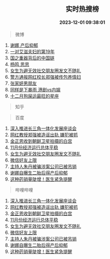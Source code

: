 <div align="center"><h2>实时热搜榜</h2><h4>2023-12-01 09:38:01</h4></div>

> 微博  

1. [谢娜 产后抑郁](https://s.weibo.com/weibo?q=%E8%B0%A2%E5%A8%9C%20%E4%BA%A7%E5%90%8E%E6%8A%91%E9%83%81&t=31&band_rank=1&Refer=top)<br />
2. [一对艾滋夫妇的第19年](https://s.weibo.com/weibo?q=%23%E4%B8%80%E5%AF%B9%E8%89%BE%E6%BB%8B%E5%A4%AB%E5%A6%87%E7%9A%84%E7%AC%AC19%E5%B9%B4%23&t=31&band_rank=2&Refer=top)<br />
3. [国之重器背后的中国链](https://s.weibo.com/weibo?q=%23%E5%9B%BD%E4%B9%8B%E9%87%8D%E5%99%A8%E8%83%8C%E5%90%8E%E7%9A%84%E4%B8%AD%E5%9B%BD%E9%93%BE%23&t=31&band_rank=3&Refer=top)<br />
4. [杨鸣 思思](https://s.weibo.com/weibo?q=%E6%9D%A8%E9%B8%A3%20%E6%80%9D%E6%80%9D&t=31&band_rank=4&Refer=top)<br />
5. [女生为避无效社交朋友圈发文不随礼](https://s.weibo.com/weibo?q=%23%E5%A5%B3%E7%94%9F%E4%B8%BA%E9%81%BF%E6%97%A0%E6%95%88%E7%A4%BE%E4%BA%A4%E6%9C%8B%E5%8F%8B%E5%9C%88%E5%8F%91%E6%96%87%E4%B8%8D%E9%9A%8F%E7%A4%BC%23&t=31&band_rank=5&Refer=top)<br />
6. [警方通报网红校长郑强被传包养情妇](https://s.weibo.com/weibo?q=%23%E8%AD%A6%E6%96%B9%E9%80%9A%E6%8A%A5%E7%BD%91%E7%BA%A2%E6%A0%A1%E9%95%BF%E9%83%91%E5%BC%BA%E8%A2%AB%E4%BC%A0%E5%8C%85%E5%85%BB%E6%83%85%E5%A6%87%23&t=31&band_rank=6&Refer=top)<br />
7. [张家妍男朋友](https://s.weibo.com/weibo?q=%E5%BC%A0%E5%AE%B6%E5%A6%8D%E7%94%B7%E6%9C%8B%E5%8F%8B&t=31&band_rank=7&Refer=top)<br />
8. [同样是下暴雨 港剧vs内娱](https://s.weibo.com/weibo?q=%E5%90%8C%E6%A0%B7%E6%98%AF%E4%B8%8B%E6%9A%B4%E9%9B%A8%20%E6%B8%AF%E5%89%A7vs%E5%86%85%E5%A8%B1&t=31&band_rank=8&Refer=top)<br />
9. [十二月狗屎运最旺的星座](https://s.weibo.com/weibo?q=%E5%8D%81%E4%BA%8C%E6%9C%88%E7%8B%97%E5%B1%8E%E8%BF%90%E6%9C%80%E6%97%BA%E7%9A%84%E6%98%9F%E5%BA%A7&t=31&band_rank=9&Refer=top)<br />

> 知乎  


> 百度  

1. [深入推进长三角一体化发展座谈会](https://www.baidu.com/s?wd=%E6%B7%B1%E5%85%A5%E6%8E%A8%E8%BF%9B%E9%95%BF%E4%B8%89%E8%A7%92%E4%B8%80%E4%BD%93%E5%8C%96%E5%8F%91%E5%B1%95%E5%BA%A7%E8%B0%88%E4%BC%9A&sa=fyb_news&rsv_dl=fyb_news)<br />
2. [网红教授郑强被造谣出轨 嫌犯被抓](https://www.baidu.com/s?wd=%E7%BD%91%E7%BA%A2%E6%95%99%E6%8E%88%E9%83%91%E5%BC%BA%E8%A2%AB%E9%80%A0%E8%B0%A3%E5%87%BA%E8%BD%A8+%E5%AB%8C%E7%8A%AF%E8%A2%AB%E6%8A%93&sa=fyb_news&rsv_dl=fyb_news)<br />
3. [金正恩收到朝鲜卫星拍摄的白宫](https://www.baidu.com/s?wd=%E9%87%91%E6%AD%A3%E6%81%A9%E6%94%B6%E5%88%B0%E6%9C%9D%E9%B2%9C%E5%8D%AB%E6%98%9F%E6%8B%8D%E6%91%84%E7%9A%84%E7%99%BD%E5%AE%AB&sa=fyb_news&rsv_dl=fyb_news)<br />
4. [11月份经济运行总体平稳](https://www.baidu.com/s?wd=11%E6%9C%88%E4%BB%BD%E7%BB%8F%E6%B5%8E%E8%BF%90%E8%A1%8C%E6%80%BB%E4%BD%93%E5%B9%B3%E7%A8%B3&sa=fyb_news&rsv_dl=fyb_news)<br />
5. [女生为避无效社交朋友圈发文不随礼](https://www.baidu.com/s?wd=%E5%A5%B3%E7%94%9F%E4%B8%BA%E9%81%BF%E6%97%A0%E6%95%88%E7%A4%BE%E4%BA%A4%E6%9C%8B%E5%8F%8B%E5%9C%88%E5%8F%91%E6%96%87%E4%B8%8D%E9%9A%8F%E7%A4%BC&sa=fyb_news&rsv_dl=fyb_news)<br />
6. [微信好友上限](https://www.baidu.com/s?wd=%E5%BE%AE%E4%BF%A1%E5%A5%BD%E5%8F%8B%E4%B8%8A%E9%99%90&sa=fyb_news&rsv_dl=fyb_news)<br />
7. [主持人朱丹被骗涉案公司已被吊销](https://www.baidu.com/s?wd=%E4%B8%BB%E6%8C%81%E4%BA%BA%E6%9C%B1%E4%B8%B9%E8%A2%AB%E9%AA%97%E6%B6%89%E6%A1%88%E5%85%AC%E5%8F%B8%E5%B7%B2%E8%A2%AB%E5%90%8A%E9%94%80&sa=fyb_news&rsv_dl=fyb_news)<br />
8. [谢娜自曝生二胎后得产后抑郁](https://www.baidu.com/s?wd=%E8%B0%A2%E5%A8%9C%E8%87%AA%E6%9B%9D%E7%94%9F%E4%BA%8C%E8%83%8E%E5%90%8E%E5%BE%97%E4%BA%A7%E5%90%8E%E6%8A%91%E9%83%81&sa=fyb_news&rsv_dl=fyb_news)<br />
9. [这种药销量陡增！医生紧急提醒](https://www.baidu.com/s?wd=%E8%BF%99%E7%A7%8D%E8%8D%AF%E9%94%80%E9%87%8F%E9%99%A1%E5%A2%9E%EF%BC%81%E5%8C%BB%E7%94%9F%E7%B4%A7%E6%80%A5%E6%8F%90%E9%86%92&sa=fyb_news&rsv_dl=fyb_news)<br />

> 哔哩哔哩  

1. [深入推进长三角一体化发展座谈会](https://www.baidu.com/s?wd=%E6%B7%B1%E5%85%A5%E6%8E%A8%E8%BF%9B%E9%95%BF%E4%B8%89%E8%A7%92%E4%B8%80%E4%BD%93%E5%8C%96%E5%8F%91%E5%B1%95%E5%BA%A7%E8%B0%88%E4%BC%9A&sa=fyb_news&rsv_dl=fyb_news)<br />
2. [网红教授郑强被造谣出轨 嫌犯被抓](https://www.baidu.com/s?wd=%E7%BD%91%E7%BA%A2%E6%95%99%E6%8E%88%E9%83%91%E5%BC%BA%E8%A2%AB%E9%80%A0%E8%B0%A3%E5%87%BA%E8%BD%A8+%E5%AB%8C%E7%8A%AF%E8%A2%AB%E6%8A%93&sa=fyb_news&rsv_dl=fyb_news)<br />
3. [金正恩收到朝鲜卫星拍摄的白宫](https://www.baidu.com/s?wd=%E9%87%91%E6%AD%A3%E6%81%A9%E6%94%B6%E5%88%B0%E6%9C%9D%E9%B2%9C%E5%8D%AB%E6%98%9F%E6%8B%8D%E6%91%84%E7%9A%84%E7%99%BD%E5%AE%AB&sa=fyb_news&rsv_dl=fyb_news)<br />
4. [11月份经济运行总体平稳](https://www.baidu.com/s?wd=11%E6%9C%88%E4%BB%BD%E7%BB%8F%E6%B5%8E%E8%BF%90%E8%A1%8C%E6%80%BB%E4%BD%93%E5%B9%B3%E7%A8%B3&sa=fyb_news&rsv_dl=fyb_news)<br />
5. [女生为避无效社交朋友圈发文不随礼](https://www.baidu.com/s?wd=%E5%A5%B3%E7%94%9F%E4%B8%BA%E9%81%BF%E6%97%A0%E6%95%88%E7%A4%BE%E4%BA%A4%E6%9C%8B%E5%8F%8B%E5%9C%88%E5%8F%91%E6%96%87%E4%B8%8D%E9%9A%8F%E7%A4%BC&sa=fyb_news&rsv_dl=fyb_news)<br />
6. [微信好友上限](https://www.baidu.com/s?wd=%E5%BE%AE%E4%BF%A1%E5%A5%BD%E5%8F%8B%E4%B8%8A%E9%99%90&sa=fyb_news&rsv_dl=fyb_news)<br />
7. [主持人朱丹被骗涉案公司已被吊销](https://www.baidu.com/s?wd=%E4%B8%BB%E6%8C%81%E4%BA%BA%E6%9C%B1%E4%B8%B9%E8%A2%AB%E9%AA%97%E6%B6%89%E6%A1%88%E5%85%AC%E5%8F%B8%E5%B7%B2%E8%A2%AB%E5%90%8A%E9%94%80&sa=fyb_news&rsv_dl=fyb_news)<br />
8. [谢娜自曝生二胎后得产后抑郁](https://www.baidu.com/s?wd=%E8%B0%A2%E5%A8%9C%E8%87%AA%E6%9B%9D%E7%94%9F%E4%BA%8C%E8%83%8E%E5%90%8E%E5%BE%97%E4%BA%A7%E5%90%8E%E6%8A%91%E9%83%81&sa=fyb_news&rsv_dl=fyb_news)<br />
9. [这种药销量陡增！医生紧急提醒](https://www.baidu.com/s?wd=%E8%BF%99%E7%A7%8D%E8%8D%AF%E9%94%80%E9%87%8F%E9%99%A1%E5%A2%9E%EF%BC%81%E5%8C%BB%E7%94%9F%E7%B4%A7%E6%80%A5%E6%8F%90%E9%86%92&sa=fyb_news&rsv_dl=fyb_news)<br />
